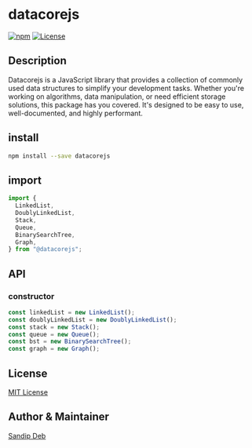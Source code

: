 # datacorejs

[![npm](https://img.shields.io/npm/v/datacorejs.svg)](https://www.npmjs.com/package/your-package-name)
[![License](https://img.shields.io/npm/l/datacorejs.svg)](LICENSE)

## Description

Datacorejs is a JavaScript library that provides a collection of commonly used data structures to simplify your development tasks. Whether you're working on algorithms, data manipulation, or need efficient storage solutions, this package has you covered. It's designed to be easy to use, well-documented, and highly performant.

## install

```sh
npm install --save datacorejs
```

## import

```js
import {
  LinkedList,
  DoublyLinkedList,
  Stack,
  Queue,
  BinarySearchTree,
  Graph,
} from "@datacorejs";
```

## API

### constructor

```js
const linkedList = new LinkedList();
const doublyLinkedList = new DoublyLinkedList();
const stack = new Stack();
const queue = new Queue();
const bst = new BinarySearchTree();
const graph = new Graph();
```

## License

[MIT License](https://github.com/SandipDeb05/datacorejs/blob/main/LICENSE)

## Author & Maintainer

[Sandip Deb](https://github.com/SandipDeb05)

